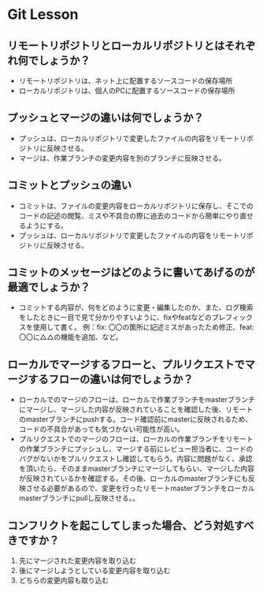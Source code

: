 # Git Lesson

## リモートリポジトリとローカルリポジトリとはそれぞれ何でしょうか？
- リモートリポジトリは、ネット上に配置するソースコードの保存場所
- ローカルリポジトリは、個人のPCに配置するソースコードの保存場所


## プッシュとマージの違いは何でしょうか？
- プッシュは、ローカルリポジトリで変更したファイルの内容をリモートリポジトリに反映させる。
- マージは、作業ブランチの変更内容を別のブランチに反映させる。


## コミットとプッシュの違い
- コミットは、ファイルの変更内容をローカルリポジトリに保存し、そこでのコードの記述の閲覧、ミスや不具合の際に過去のコードから簡単にやり直せるようにする。
- プッシュは、ローカルリポジトリで変更したファイルの内容をリモートリポジトリに反映させる。


## コミットのメッセージはどのように書いてあげるのが最適でしょうか？
- コミットする内容が、何をどのように変更・編集したのか、また、ログ検索をしたときに一目で見て分かりやすいように、fixやfeatなどのプレフィックスを使用して書く。
例：fix:  〇〇の箇所に記述ミスがあったため修正、feat: 〇〇に△△の機能を追加、など。


## ローカルでマージするフローと、プルリクエストでマージするフローの違いは何でしょうか？
- ローカルでのマージのフローは、ローカルで作業ブランチをmasterブランチにマージし、マージした内容が反映されていることを確認した後、リモートのmasterブランチにpushする。コード確認前にmasterに反映されるため、コードの不具合があっても気づかない可能性が高い。
- プルリクエストでのマージのフローは、ローカルの作業ブランチをリモートの作業ブランチにプッシュし、マージする前にレビュー担当者に、コードのバグがないかをプルリクエストし確認してもらう。内容に問題がなく、承認を頂いたら、そのままmasterブランチにマージしてもらい、マージした内容が反映されているかを確認する。その後、ローカルのmasterブランチにも反映させる必要があるので、変更を行ったリモートmasterブランチをローカルmasterブランチにpullし反映させる。。


## コンフリクトを起こしてしまった場合、どう対処すべきですか？
1.  先にマージされた変更内容を取り込む
1.  後にマージしようとしている変更内容を取り込む
1.  どちらの変更内容も取り込む